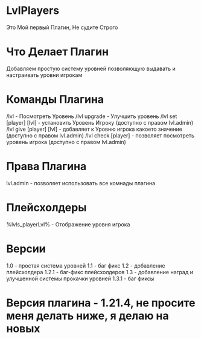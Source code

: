 # LvlPlayers

Это Мой первый Плагин, Не судите Строго

# Что Делает Плагин

Добавляем простую систему уровней 
позволяющую выдавать и настраивать уровни игрокам

# Команды Плагина

/lvl - Посмотреть Уровень
/lvl upgrade - Улучшить уровень
/lvl set [player] [lvl] - установить Уровень Игроку (доступно с правом lvl.admin)
/lvl give [player] [lvl] - добавляет к Уровню игрока какоето значение (доступно с правом lvl.admin)
/lvl check [player] - позволяет посмотреть уровень игрока (доступно с правом lvl.admin)

# Права Плагина

lvl.admin - позволяет использовать все комнады плагина

# Плейсхолдеры

%lvls_playerLvl% - Отображение уровня игрока

# Версии

1.0 - простая система уровней  1.1 - баг фикс  1.2 - добавление плейсхолдера  1.2.1 - баг-фикс плейсхолдеров  1.3 - добавление наград и улучшенной системы прокачки уровней  1.3.1 - баг фиксы

# Версия плагина - 1.21.4, не просите меня делать ниже, я делаю на новых
